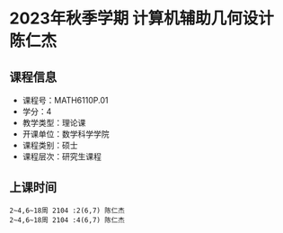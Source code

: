 # 2023年秋季学期 计算机辅助几何设计 陈仁杰






## 课程信息

- 课程号：MATH6110P.01
- 学分：4
- 教学类型：理论课
- 开课单位：数学科学学院
- 课程类别：硕士
- 课程层次：研究生课程

## 上课时间

```
2~4,6~18周 2104 :2(6,7) 陈仁杰
2~4,6~18周 2104 :4(6,7) 陈仁杰
```

